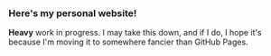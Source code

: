 ### Here's my personal website!

**Heavy** work in progress. I may take this down, and if I do, I hope it's because I'm moving it to somewhere fancier than GitHub Pages.
